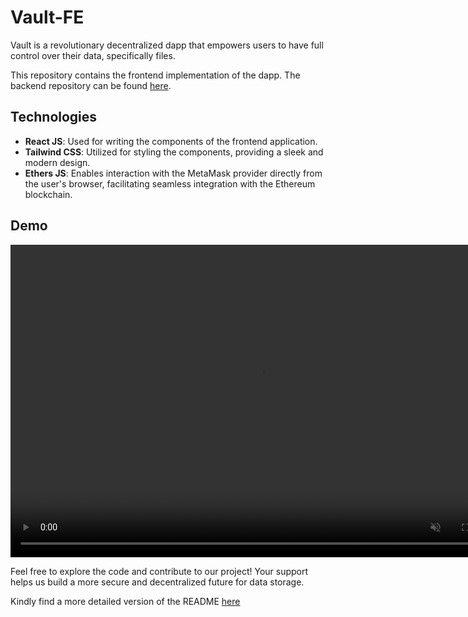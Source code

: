 # Vault-FE

Vault is a revolutionary decentralized dapp that empowers users to have full control over their data, specifically files.

This repository contains the frontend implementation of the dapp. The backend repository can be found [here](https://github.com/Karume-lab/Vault-BE).

## Technologies

- **React JS**: Used for writing the components of the frontend application.
- **Tailwind CSS**: Utilized for styling the components, providing a sleek and modern design.
- **Ethers JS**: Enables interaction with the MetaMask provider directly from the user's browser, facilitating seamless integration with the Ethereum blockchain.

## Demo

<video controls="" width="800" height="500" muted="" loop="" autoplay="">
    <source src="demo.mp4" type="video/mp4">
</video>

Feel free to explore the code and contribute to our project! Your support helps us build a more secure and decentralized future for data storage.

Kindly find a more detailed version of the README [here](https://github.com/Karume-lab/Vault-BE/blob/main/README.md)
